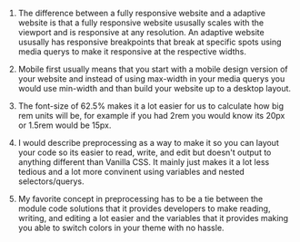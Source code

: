 1. The difference between a fully responsive website and a adaptive website is that a fully responsive website ususally scales with the viewport and is responsive at any resolution. An adaptive website ususally has responsive breakpoints that break at specific spots using media querys to make it responsive at the respective widths.

2. Mobile first usually means that you start with a mobile design version of your website and instead of using max-width in your media querys you would use min-width and than build your website up to a desktop layout.

3. The font-size of 62.5% makes it a lot easier for us to calculate how big rem units will be, for example if you had 2rem you would know its 20px or 1.5rem would be 15px.

4. I would describe preprocessing as a way to make it so you can layout your code so its easier to read, write, and edit but doesn't output to anything different than Vanilla CSS. It mainly just makes it a lot less tedious and a lot more convinent using variables and nested selectors/querys.

5. My favorite concept in preprocessing has to be a tie between the module code solutions that it provides developers to make reading, writing, and editing a lot easier and the variables that it provides making you able to switch colors in your theme with no hassle.